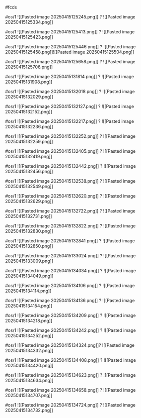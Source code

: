 
#fcds

#os/1
![[Pasted image 20250415125245.png]]
?
![[Pasted image 20250415125334.png]]
<!--SR:!2025-04-22,1,228-->

#os/1
![[Pasted image 20250415125413.png]]
?
![[Pasted image 20250415125423.png]]
<!--SR:!2025-04-24,3,250-->


#os/1
![[Pasted image 20250415125446.png]]
?
![[Pasted image 20250415125458.png]]![[Pasted image 20250415125504.png]]


#os/1
![[Pasted image 20250415125658.png]]
?
![[Pasted image 20250415125706.png]]
<!--SR:!2025-04-22,1,230-->

 
#os/1
![[Pasted image 20250415131814.png]]
?
![[Pasted image 20250415131908.png]]

#os/1
![[Pasted image 20250415132018.png]]
?
![[Pasted image 20250415132029.png]]
<!--SR:!2025-04-24,3,268-->

#os/1
![[Pasted image 20250415132127.png]]
?
![[Pasted image 20250415132152.png]]

#os/1
![[Pasted image 20250415132217.png]]
?
![[Pasted image 20250415132236.png]]

#os/1
![[Pasted image 20250415132252.png]]
?
![[Pasted image 20250415132259.png]]

#os/1 
![[Pasted image 20250415132405.png]]
?
![[Pasted image 20250415132419.png]]

#os/1 
![[Pasted image 20250415132442.png]]
?
![[Pasted image 20250415132456.png]]

#os/1
![[Pasted image 20250415132538.png]]
?
![[Pasted image 20250415132549.png]]
<!--SR:!2025-04-24,3,250-->

#os/1 
![[Pasted image 20250415132620.png]]
?
![[Pasted image 20250415132629.png]]

#os/1
![[Pasted image 20250415132722.png]]
?
![[Pasted image 20250415132731.png]]
<!--SR:!2025-04-22,1,228-->

#os/1 
![[Pasted image 20250415132822.png]]
?
![[Pasted image 20250415132830.png]]

#os/1 
![[Pasted image 20250415132841.png]]
?
![[Pasted image 20250415132850.png]]

#os/1 
![[Pasted image 20250415133024.png]]
?
![[Pasted image 20250415133009.png]]

#os/1 
![[Pasted image 20250415134034.png]]
?
![[Pasted image 20250415134049.png]]

#os/1 
![[Pasted image 20250415134106.png]]
?
![[Pasted image 20250415134114.png]]

#os/1 
![[Pasted image 20250415134136.png]]
?
![[Pasted image 20250415134154.png]]

#os/1 
![[Pasted image 20250415134209.png]]
?
![[Pasted image 20250415134218.png]]

#os/1 
![[Pasted image 20250415134242.png]]
?
![[Pasted image 20250415134252.png]]

#os/1 
![[Pasted image 20250415134324.png]]?
![[Pasted image 20250415134332.png]]

#os/1 
![[Pasted image 20250415134408.png]]
?
![[Pasted image 20250415134420.png]]

#os/1 
![[Pasted image 20250415134623.png]]
?
![[Pasted image 20250415134634.png]]

#os/1 
![[Pasted image 20250415134658.png]]
?
![[Pasted image 20250415134707.png]]

#os/1 
![[Pasted image 20250415134724.png]]
?
![[Pasted image 20250415134732.png]]